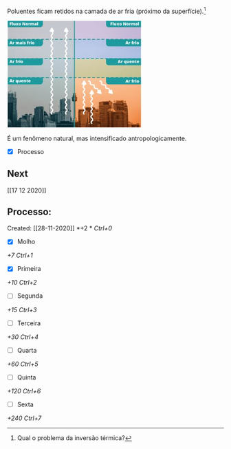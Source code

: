 Poluentes ficam retidos na camada de ar fria (próximo da superfície).[^1]

[^1]: Qual o problema da inversão térmica?

![](Imagens/paste-5c4f32795c323e9e8a21fb00108b5831bc8ea172.jpg)

É um fenômeno natural, mas intensificado antropologicamente.

- [x] Processo 

## Next
[[17 12 2020]]
## Processo:
Created: [[28-11-2020]]
*+2 *  *Ctrl+0*
- [x] Molho  

*+7*  *Ctrl+1*

- [x] Primeira 

*+10*  *Ctrl+2*

- [ ] Segunda

*+15*  *Ctrl+3*

- [ ] Terceira 

*+30*  *Ctrl+4*

- [ ] Quarta 

*+60*  *Ctrl+5*

- [ ] Quinta 

*+120*  *Ctrl+6*

- [ ] Sexta 

*+240*  *Ctrl+7*
